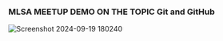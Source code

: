 ### MLSA MEETUP DEMO ON THE TOPIC Git and GitHub 

![Screenshot 2024-09-19 180240](https://github.com/user-attachments/assets/fb416983-f23a-49a1-a680-0440ed05efd8)
